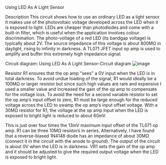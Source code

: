 Using LED As A Light Sensor

Description
This circuit shows how to use an ordinary LED as a light sensor. It makes use of the photovoltaic voltage developed across the LED when it is exposed to light. LEDs are cheaper than photodiodes and come with a built-in filter, which is useful when the application involves colour discrimination. The photo-voltage of a red LED (its bandgap voltage) is typically about 2V. The source impedance of this voltage is about 800MΩ in daylight, rising to infinity in darkness. A TL071 JFET input op amp is used to amplify and buffer this extremely high impedance signal.

Circuit diagram:
Using LED As A Light Sensor-Circuit diagram
![image](https://github.com/user-attachments/assets/3e6cc32c-facc-43a2-81eb-2268ed51d81a)

Resistor R1 ensures that the op amp "sees" a 0V input when the LED is in total darkness. To avoid undue loading of the signal, R1 would ideally be a 100MΩ or larger resistor but since such high values are rare and expensive I used a smaller value and increased the gain of the op amp to compensate for the voltage loss. To avoid the need for a second variable resistor to set the op amp’s input offset to zero, R1 must be large enough for the reduced voltage across the LED to swamp the op amp’s input offset voltage. With a 30MΩ resistor for R1, the voltage at the op amp input when the LED is exposed to bright light is reduced to about 60mV.

This is just over four times the 13mV maximum input offset of the TL071 op amp. R1 can be three 10MΩ resistors in series. Alternatively, I have found that a reverse-biased 1N4148 diode has an impedance of about 30MΩ (connect it in the circuit with the anode to ground). The output of the circuit is about 0V when the LED is in darkness. VR1 sets the gain of the op amp and it should be adjusted to give the required output voltage when the LED is exposed to bright light.
